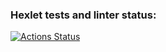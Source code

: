 ### Hexlet tests and linter status:
[![Actions Status](https://github.com/anyukhina/python-project-lvl1/workflows/hexlet-check/badge.svg)](https://github.com/anyukhina/python-project-lvl1/actions)
